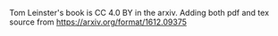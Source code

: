 Tom Leinster's book is CC 4.0 BY in the arxiv.
Adding both pdf and tex source from https://arxiv.org/format/1612.09375
